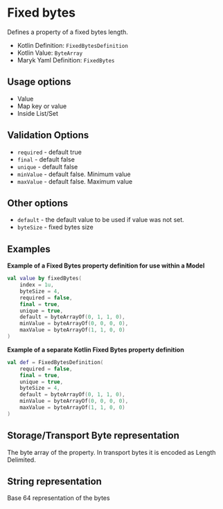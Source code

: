 # Fixed bytes
Defines a property of a fixed bytes length.

- Kotlin Definition: `FixedBytesDefinition`
- Kotlin Value: `ByteArray`
- Maryk Yaml Definition: `FixedBytes`

## Usage options
- Value
- Map key or value
- Inside List/Set

## Validation Options
- `required` - default true
- `final` - default false
- `unique` - default false
- `minValue` - default false. Minimum value
- `maxValue` - default false. Maximum value

## Other options
- `default` - the default value to be used if value was not set.
- `byteSize` - fixed bytes size

## Examples

**Example of a Fixed Bytes property definition for use within a Model**
```kotlin
val value by fixedBytes(
    index = 1u,
    byteSize = 4,
    required = false,
    final = true,
    unique = true,
    default = byteArrayOf(0, 1, 1, 0),
    minValue = byteArrayOf(0, 0, 0, 0),
    maxValue = byteArrayOf(1, 1, 0, 0)
)
```

**Example of a separate Kotlin Fixed Bytes property definition**
```kotlin
val def = FixedBytesDefinition(
    required = false,
    final = true,
    unique = true,
    byteSize = 4,
    default = byteArrayOf(0, 1, 1, 0),
    minValue = byteArrayOf(0, 0, 0, 0),
    maxValue = byteArrayOf(1, 1, 0, 0)
)
```

## Storage/Transport Byte representation
The byte array of the property. 
In transport bytes it is encoded as Length Delimited. 

## String representation
Base 64 representation of the bytes
